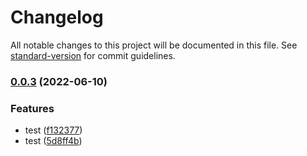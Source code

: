 # Changelog

All notable changes to this project will be documented in this file. See [standard-version](https://github.com/conventional-changelog/standard-version) for commit guidelines.

### [0.0.3](https://github.com/luoguoxiong/hulljs/compare/v0.0.2...v0.0.3) (2022-06-10)


### Features

* test ([f132377](https://github.com/luoguoxiong/hulljs/commit/f1323779fc903348136ec7ac2be3e44ed20524a1))
* test ([5d8ff4b](https://github.com/luoguoxiong/hulljs/commit/5d8ff4bcc391e719ea9f3137a7574ed7fbeb20b7))
